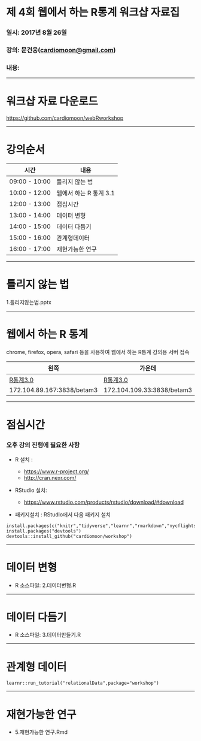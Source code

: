 # 제 4회 웹에서 하는 R통계 워크샵 자료집

### 일시: 2017년 8월 26일

### 강의: 문건웅(cardiomoon@gmail.com) 

### 내용: 

---

# 워크샵 자료 다운로드

https://github.com/cardiomoon/webRworkshop
 

---

# 강의순서

시간  | 내용
-------|-------------
09:00 - 10:00  | 틀리지 않는 법 
10:00 - 12:00  | 웹에서 하는 R 통계 3.1
12:00 - 13:00  | 점심시간
13:00 - 14:00  | 데이터 변형
14:00 - 15:00  | 데이터 다듬기
15:00 - 16:00  | 관계형데이터
16:00 - 17:00  | 재현가능한 연구

---

# 틀리지 않는 법

1.틀리지않는법.pptx

---

# 웹에서 하는 R 통계

chrome, firefox, opera, safari 등을 사용하여 웹에서 하는 R통계 강의용 서버 접속

왼쪽 |가운데 |오른쪽
-----|-------|------
[R통계3.0](http://172.104.89.167:3838/betam3)|[R통계3.0](http://172.104.109.33:3838/betam3)|[R통계3.0](http://172.104.122.54:3838/betam3)
172.104.89.167:3838/betam3 | 172.104.109.33:3838/betam3 |172.104.122.54:3838/betam3 

---

# 점심시간

### 오후 강의 진행에 필요한 사항

- R 설치 :  
    - https://www.r-project.org/
    - http://cran.nexr.com/
    

- RStudio 설치: 
    - https://www.rstudio.com/products/rstudio/download/#download

- 패키지설치 : RStudio에서 다음 패키지 설치

```{r,eval=FALSE}
install.packages(c("knitr","tidyverse","learnr","rmarkdown","nycflights13"))
install.packages("devtools")
devtools::install_github("cardiomoon/workshop")
```
---

# 데이터 변형

- R 소스파일: 2.데이터변형.R

---

# 데이터 다듬기

- R 소스파일: 3.데이터만들기.R

---

# 관계형 데이터

```{r,eval=FALSE}
learnr::run_tutorial("relationalData",package="workshop")
```


---

# 재현가능한 연구



- 5.재현가능한 연구.Rmd

